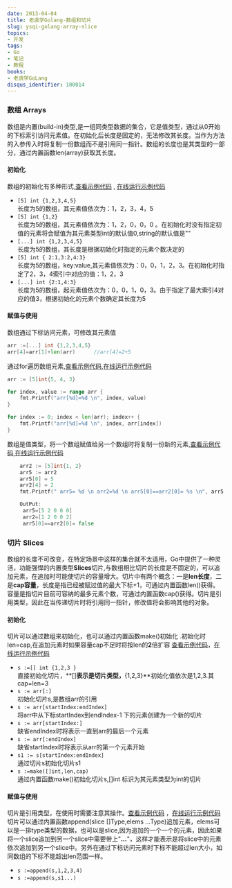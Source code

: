 ```yaml
---
date: 2013-04-04
title: 老虞学Golang-数组和切片
slug: ysqi-golang-array-slice
topics:
- 开发
tags:
- Go
- 笔记
- 教程
books:
- 老虞学GoLang
disqus_identifier: 100014
---
```


### 数组 Arrays

数组是内置(build-in)类型,是一组同类型数据的集合，它是值类型，通过从0开始的下标索引访问元素值。在初始化后长度是固定的，无法修改其长度。当作为方法的入参传入时将复制一份数组而不是引用同一指针。数组的长度也是其类型的一部分，通过内置函数len(array)获取其长度。

#### 初始化

数组的初始化有多种形式,[查看示例代码](arraysInitDemo) , [在线运行示例代码](arraysInitDemo_play)

+ `[5] int {1,2,3,4,5} `
   <br/>长度为5的数组，其元素值依次为：1，2，3，4，5
+ `[5] int {1,2}`
   <br/>长度为5的数组，其元素值依次为：1，2，0，0，0 。在初始化时没有指定初值的元素将会赋值为其元素类型int的默认值0,string的默认值是""
+ `[...] int {1,2,3,4,5}`
   <br/>长度为5的数组，其长度是根据初始化时指定的元素个数决定的
+ `[5] int { 2:1,3:2,4:3}`
   <br/>长度为5的数组，key:value,其元素值依次为：0，0，1，2，3。在初始化时指定了2，3，4索引中对应的值：1，2，3
+ `[...] int {2:1,4:3}`
   <br/>长度为5的数组，起元素值依次为：0，0，1，0，3。由于指定了最大索引4对应的值3，根据初始化的元素个数确定其长度为5



#### 赋值与使用

数组通过下标访问元素，可修改其元素值
```go
arr :=[...] int {1,2,3,4,5}
arr[4]=arr[1]+len(arr)      //arr[4]=2+5
```

通过for遍历数组元素,[查看示例代码](arraysForDemo),[在线运行示例代码](arraysForDemo_play)
```go
arr := [5]int{5, 4, 3}

for index, value := range arr {
	fmt.Printf("arr[%d]=%d \n", index, value)
}

for index := 0; index < len(arr); index++ {
	fmt.Printf("arr[%d]=%d \n", index, arr[index])
}
```

数组是值类型，将一个数组赋值给另一个数组时将复制一份新的元素,[查看示例代码](arraysValueDemo),[在线运行示例代码](arraysValueDemo_play)
```go
	arr2 := [5]int{1, 2}
	arr5 := arr2
	arr5[0] = 5
	arr2[4] = 2
	fmt.Printf(" arr5= %d \n arr2=%d \n arr5[0]==arr2[0]= %s \n", arr5, arr2, arr5[0] == arr2[0])

	OutPut:
	 arr5=[5 2 0 0 0]
     arr2=[1 2 0 0 2]
     arr5[0]==arr2[0]= false
```

### 切片 Slices

数组的长度不可改变，在特定场景中这样的集合就不太适用，Go中提供了一种灵活，功能强悍的内置类型**Slices**切片,与数组相比切片的长度是不固定的，可以追加元素，在追加时可能使切片的容量增大。切片中有两个概念：一是**len长度**，二是**cap容量**，长度是指已经被赋过值的最大下标+1，可通过内置函数len()获得。容量是指切片目前可容纳的最多元素个数，可通过内置函数cap()获得。切片是引用类型，因此在当传递切片时将引用同一指针，修改值将会影响其他的对象。

#### 初始化

切片可以通过数组来初始化，也可以通过内置函数make()初始化 .初始化时len=cap,在追加元素时如果容量cap不足时将按len的**2**倍扩容
[查看示例代码](slicesInitDemo)，[在线运行示例代码](slicesInitDemo_play)

+  `s :=[] int {1,2,3 }`
   <br/>直接初始化切片，**[]**表示是切片类型，**{1,2,3}**初始化值依次是1,2,3.其cap=len=3
+  `s := arr[:] `
   <br/>初始化切片s,是数组arr的引用
+  `s := arr[startIndex:endIndex] `
   <br/>将arr中从下标startIndex到endIndex-1 下的元素创建为一个新的切片
+  `s := arr[startIndex:] `
   <br/>缺省endIndex时将表示一直到arr的最后一个元素
+  `s := arr[:endIndex]	`
   <br/>缺省startIndex时将表示从arr的第一个元素开始
+  `s1 := s[startIndex:endIndex] `
   <br/>通过切片s初始化切片s1
+  `s :=make([]int,len,cap) `
   <br/>通过内置函数make()初始化切片s,[]int 标识为其元素类型为int的切片


#### 赋值与使用

切片是引用类型，在使用时需要注意其操作。[查看示例代码](slicesValueDemo) ，[在线运行示例代码](slicesValueDemo_play)
切片可以通过内置函数append(slice []Type,elems ...Type)追加元素，elems可以是一排type类型的数据，也可以是slice,因为追加的一个一个的元素，因此如果将一个slice追加到另一个slice中需要带上"**...**"，这样才能表示是将slice中的元素依次追加到另一个slice中。另外在通过下标访问元素时下标不能超过len大小，如同数组的下标不能超出len范围一样。

+ `s :=append(s,1,2,3,4)`
+ `s :=append(s,s1...)`



[arraysInitDemo_play]:http://play.golang.org/p/SHJBJ8hAw1
[arraysInitDemo]:https://github.com/devYu/GoLangStudy/blob/master/codeDemo/arrays/arraysInitDemo.go
[arraysValueDemo_play]:http://play.golang.org/p/3ejYrjlfnm
[arraysValueDemo]:https://github.com/devYu/GoLangStudy/blob/master/codeDemo/arrays/arraysValueDemo.go
[arraysForDemo_play]:http://play.golang.org/p/XyypK-D7Bk
[arraysForDemo]:https://github.com/devYu/GoLangStudy/blob/master/codeDemo/arrays/arraysForDemo.go

[slicesInitDemo_play]:http://play.golang.org/p/7srUx-HM0p
[slicesInitDemo]:https://github.com/devYu/GoLangStudy/blob/master/codeDemo/arrays/slicesInitDemo.go
[slicesValueDemo_play]:http://play.golang.org/p/sQgYIurZoy
[slicesValueDemo]:https://github.com/devYu/GoLangStudy/blob/master/codeDemo/arrays/slicesValueDemo.go
